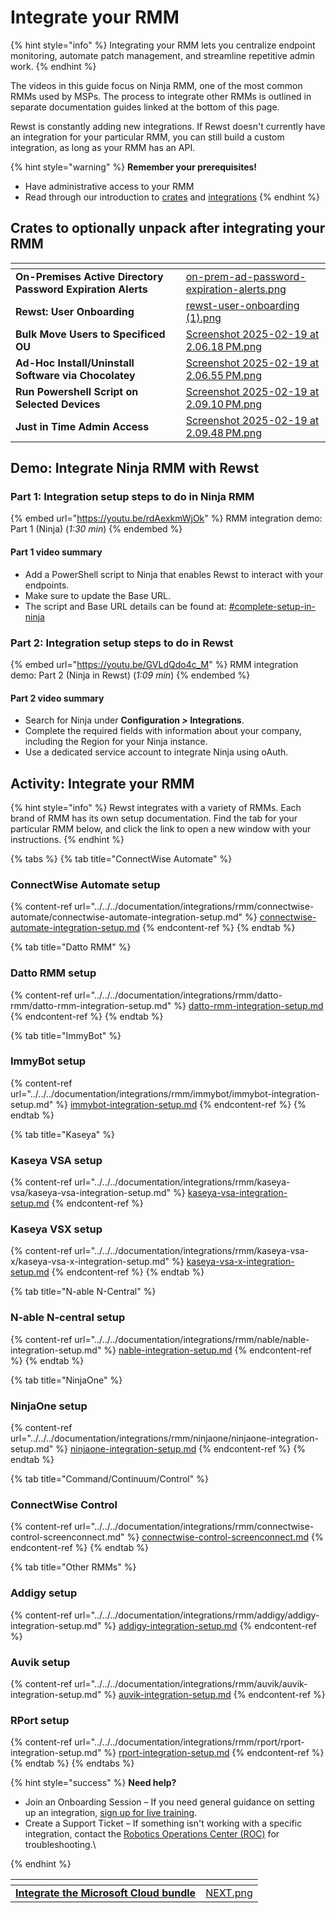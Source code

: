 # Integrate your RMM

{% hint style="info" %}
Integrating your RMM lets you centralize endpoint monitoring, automate patch management, and streamline repetitive admin work.
{% endhint %}

The videos in this guide focus on Ninja RMM, one of the most common RMMs used by MSPs. The process to integrate other RMMs is outlined in separate documentation guides linked at the bottom of this page.

Rewst is constantly adding new integrations. If Rewst doesn't currently have an integration for your particular RMM, you can still build a custom integration, as long as your RMM has an API.

{% hint style="warning" %}
**Remember your prerequisites!**

* Have administrative access to your RMM
* Read through our introduction to [crates](../../../prebuilt-automations/crates/ "mention") and [integrations](../../../documentation/integrations/ "mention")
{% endhint %}

## Crates to optionally unpack after integrating your RMM <a href="#crates-to-optionally-unpack-after-integrating-your-rmm" id="crates-to-optionally-unpack-after-integrating-your-rmm"></a>

<table data-view="cards"><thead><tr><th></th><th data-hidden data-card-cover data-type="files"></th></tr></thead><tbody><tr><td><strong>On-Premises Active Directory Password Expiration Alerts</strong></td><td><a href="../../../.gitbook/assets/on-prem-ad-password-expiration-alerts.png">on-prem-ad-password-expiration-alerts.png</a></td></tr><tr><td><strong>Rewst: User Onboarding</strong></td><td><a href="../../../.gitbook/assets/rewst-user-onboarding (1).png">rewst-user-onboarding (1).png</a></td></tr><tr><td><strong>Bulk Move Users to Specificed OU</strong></td><td><a href="../../../.gitbook/assets/Screenshot 2025-02-19 at 2.06.18 PM.png">Screenshot 2025-02-19 at 2.06.18 PM.png</a></td></tr><tr><td><strong>Ad-Hoc Install/Uninstall Software via Chocolatey</strong></td><td><a href="../../../.gitbook/assets/Screenshot 2025-02-19 at 2.06.55 PM.png">Screenshot 2025-02-19 at 2.06.55 PM.png</a></td></tr><tr><td><strong>Run Powershell Script on Selected Devices</strong></td><td><a href="../../../.gitbook/assets/Screenshot 2025-02-19 at 2.09.10 PM.png">Screenshot 2025-02-19 at 2.09.10 PM.png</a></td></tr><tr><td><strong>Just in Time Admin Access</strong></td><td><a href="../../../.gitbook/assets/Screenshot 2025-02-19 at 2.09.48 PM.png">Screenshot 2025-02-19 at 2.09.48 PM.png</a></td></tr></tbody></table>

## **Demo: Integrate Ninja RMM with Rewst** <a href="#demo-integrating-ninja-rmm-with-rewst" id="demo-integrating-ninja-rmm-with-rewst"></a>

### **Part 1: Integration setup steps to do in Ninja RMM** <a href="#part-1-integration-setup-steps-to-do-in-ninja-rmm-x-min" id="part-1-integration-setup-steps-to-do-in-ninja-rmm-x-min"></a>

{% embed url="https://youtu.be/rdAexkmWjOk" %}
RMM integration demo: Part 1 (Ninja) (_1:30 min_)
{% endembed %}

#### **Part 1 video summary**

* Add a PowerShell script to Ninja that enables Rewst to interact with your endpoints.
* Make sure to update the Base URL.
* The script and Base URL details can be found at: [#complete-setup-in-ninja](../../../documentation/integrations/rmm/ninjaone/ninjaone-integration-setup.md#complete-setup-in-ninja "mention")

### **Part 2: Integration setup steps to do in Rewst** <a href="#part-2-integration-setup-steps-to-do-in-rewst-min" id="part-2-integration-setup-steps-to-do-in-rewst-min"></a>

{% embed url="https://youtu.be/GVLdQdo4c_M" %}
RMM integration demo: Part 2 (Ninja in Rewst) (_1:09 min_)
{% endembed %}

#### **Part 2 video summary**

* Search for Ninja under **Configuration&#x20;**_**>**_**&#x20;Integrations**.
* Complete the required fields with information about your company, including the Region for your Ninja instance.
* Use a dedicated service account to integrate Ninja using oAuth.

## **Activity: Integrate your RMM** <a href="#activity-integrate-your-rmm" id="activity-integrate-your-rmm"></a>

{% hint style="info" %}
Rewst integrates with a variety of RMMs. Each brand of RMM has its own setup documentation. Find the tab for your particular RMM below, and click the link to open a new window with your instructions.
{% endhint %}

{% tabs %}
{% tab title="ConnectWise Automate" %}
### ConnectWise Automate setup

{% content-ref url="../../../documentation/integrations/rmm/connectwise-automate/connectwise-automate-integration-setup.md" %}
[connectwise-automate-integration-setup.md](../../../documentation/integrations/rmm/connectwise-automate/connectwise-automate-integration-setup.md)
{% endcontent-ref %}
{% endtab %}

{% tab title="Datto RMM" %}
### Datto RMM setup

{% content-ref url="../../../documentation/integrations/rmm/datto-rmm/datto-rmm-integration-setup.md" %}
[datto-rmm-integration-setup.md](../../../documentation/integrations/rmm/datto-rmm/datto-rmm-integration-setup.md)
{% endcontent-ref %}
{% endtab %}

{% tab title="ImmyBot" %}
### ImmyBot setup

{% content-ref url="../../../documentation/integrations/rmm/immybot/immybot-integration-setup.md" %}
[immybot-integration-setup.md](../../../documentation/integrations/rmm/immybot/immybot-integration-setup.md)
{% endcontent-ref %}
{% endtab %}

{% tab title="Kaseya" %}
### Kaseya VSA setup

{% content-ref url="../../../documentation/integrations/rmm/kaseya-vsa/kaseya-vsa-integration-setup.md" %}
[kaseya-vsa-integration-setup.md](../../../documentation/integrations/rmm/kaseya-vsa/kaseya-vsa-integration-setup.md)
{% endcontent-ref %}

### Kaseya VSX setup

{% content-ref url="../../../documentation/integrations/rmm/kaseya-vsa-x/kaseya-vsa-x-integration-setup.md" %}
[kaseya-vsa-x-integration-setup.md](../../../documentation/integrations/rmm/kaseya-vsa-x/kaseya-vsa-x-integration-setup.md)
{% endcontent-ref %}
{% endtab %}

{% tab title="N-able N-Central" %}
### N-able N-central setup

{% content-ref url="../../../documentation/integrations/rmm/nable/nable-integration-setup.md" %}
[nable-integration-setup.md](../../../documentation/integrations/rmm/nable/nable-integration-setup.md)
{% endcontent-ref %}
{% endtab %}

{% tab title="NinjaOne" %}
### NinjaOne setup

{% content-ref url="../../../documentation/integrations/rmm/ninjaone/ninjaone-integration-setup.md" %}
[ninjaone-integration-setup.md](../../../documentation/integrations/rmm/ninjaone/ninjaone-integration-setup.md)
{% endcontent-ref %}
{% endtab %}

{% tab title="Command/Continuum/Control" %}
### ConnectWise Control

{% content-ref url="../../../documentation/integrations/rmm/connectwise-control-screenconnect.md" %}
[connectwise-control-screenconnect.md](../../../documentation/integrations/rmm/connectwise-control-screenconnect.md)
{% endcontent-ref %}
{% endtab %}

{% tab title="Other RMMs" %}
### Addigy setup

{% content-ref url="../../../documentation/integrations/rmm/addigy/addigy-integration-setup.md" %}
[addigy-integration-setup.md](../../../documentation/integrations/rmm/addigy/addigy-integration-setup.md)
{% endcontent-ref %}

### Auvik setup

{% content-ref url="../../../documentation/integrations/rmm/auvik/auvik-integration-setup.md" %}
[auvik-integration-setup.md](../../../documentation/integrations/rmm/auvik/auvik-integration-setup.md)
{% endcontent-ref %}

### RPort setup

{% content-ref url="../../../documentation/integrations/rmm/rport/rport-integration-setup.md" %}
[rport-integration-setup.md](../../../documentation/integrations/rmm/rport/rport-integration-setup.md)
{% endcontent-ref %}
{% endtab %}
{% endtabs %}

{% hint style="success" %}
**Need help?**

* Join an Onboarding Session – If you need general guidance on setting up an integration, [sign up for live training](https://outlook.office365.com/owa/calendar/RewstImplementation1@rewst.io/bookings/).
* Create a Support Ticket – If something isn't working with a specific integration, contact the [Robotics Operations Center (ROC)](mailto:the_roc@rewst.io) for troubleshooting.\

{% endhint %}

<table data-view="cards"><thead><tr><th></th><th data-hidden data-card-cover data-type="files"></th></tr></thead><tbody><tr><td><a href="integrate-the-microsoft-cloud-bundle.md"><strong>Integrate the Microsoft Cloud bundle</strong></a></td><td><a href="../../../.gitbook/assets/NEXT.png">NEXT.png</a></td></tr></tbody></table>


